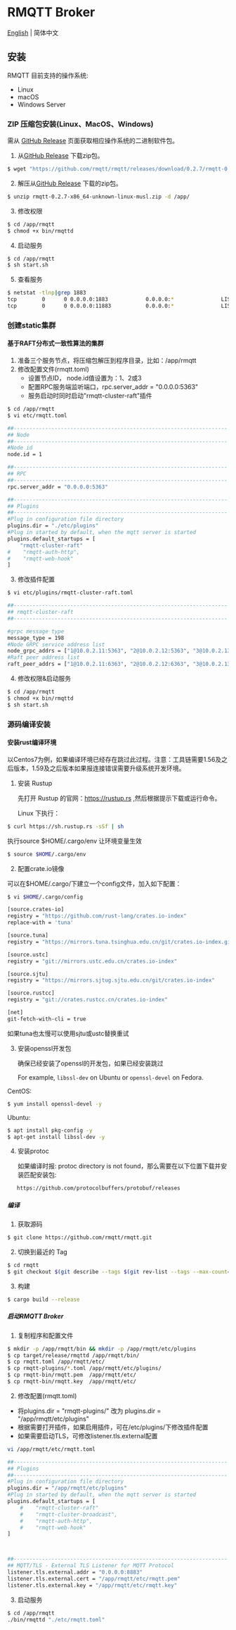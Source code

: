 # RMQTT Broker

[English](../en_US/install.md)  | 简体中文

## 安装

RMQTT 目前支持的操作系统:

- Linux
- macOS
- Windows Server

### ZIP 压缩包安装(Linux、MacOS、Windows)

需从 [GitHub Release](https://github.com/rmqtt/rmqtt/releases) 页面获取相应操作系统的二进制软件包。

1. 从[GitHub Release](https://github.com/rmqtt/rmqtt/releases) 下载zip包。

```bash
$ wget "https://github.com/rmqtt/rmqtt/releases/download/0.2.7/rmqtt-0.2.7-x86_64-unknown-linux-musl.zip"
```

2. 解压从[GitHub Release](https://github.com/rmqtt/rmqtt/releases) 下载的zip包。

```bash
$ unzip rmqtt-0.2.7-x86_64-unknown-linux-musl.zip -d /app/
```

3. 修改权限

```bash
$ cd /app/rmqtt
$ chmod +x bin/rmqttd
```

4. 启动服务

```bash
$ cd /app/rmqtt
$ sh start.sh
```

5. 查看服务

```bash
$ netstat -tlnp|grep 1883
tcp        0      0 0.0.0.0:1883            0.0.0.0:*               LISTEN      3312/./bin/rmqttd
tcp        0      0 0.0.0.0:11883           0.0.0.0:*               LISTEN      3312/./bin/rmqttd
```

### 创建static集群

#### 基于RAFT分布式一致性算法的集群

1. 准备三个服务节点，将压缩包解压到程序目录，比如：/app/rmqtt
2. 修改配置文件(rmqtt.toml)
    - 设置节点ID， node.id值设置为：1、2或3
    - 配置RPC服务端监听端口，rpc.server_addr = "0.0.0.0:5363"
    - 服务启动时同时启动"rmqtt-cluster-raft"插件

```bash
$ cd /app/rmqtt
$ vi etc/rmqtt.toml

##--------------------------------------------------------------------
## Node
##--------------------------------------------------------------------
#Node id
node.id = 1

##--------------------------------------------------------------------
## RPC
##--------------------------------------------------------------------
rpc.server_addr = "0.0.0.0:5363"

##--------------------------------------------------------------------
## Plugins
##--------------------------------------------------------------------
#Plug in configuration file directory
plugins.dir = "./etc/plugins"
#Plug in started by default, when the mqtt server is started
plugins.default_startups = [
    "rmqtt-cluster-raft"
#    "rmqtt-auth-http",
#    "rmqtt-web-hook"
]
```

3. 修改插件配置

```bash
$ vi etc/plugins/rmqtt-cluster-raft.toml

##--------------------------------------------------------------------
## rmqtt-cluster-raft
##--------------------------------------------------------------------

#grpc message type
message_type = 198
#Node GRPC service address list
node_grpc_addrs = ["1@10.0.2.11:5363", "2@10.0.2.12:5363", "3@10.0.2.13:5363"]
#Raft peer address list
raft_peer_addrs = ["1@10.0.2.11:6363", "2@10.0.2.12:6363", "3@10.0.2.13:6363"]

```

4. 修改权限&启动服务

```bash
$ cd /app/rmqtt
$ chmod +x bin/rmqttd
$ sh start.sh
```

### 源码编译安装

#### 安装rust编译环境

以Centos7为例，如果编译环境已经存在跳过此过程。注意：工具链需要1.56及之后版本，1.59及之后版本如果报连接错误需要升级系统开发环境。

1. 安装 Rustup

   先打开 Rustup 的官网：https://rustup.rs ,然后根据提示下载或运行命令。

   Linux 下执行：

```bash
$ curl https://sh.rustup.rs -sSf | sh
```

执行source $HOME/.cargo/env 让环境变量生效

```bash
$ source $HOME/.cargo/env
```

2. 配置crate.io镜像

可以在$HOME/.cargo/下建立一个config文件，加入如下配置：

```bash
$ vi $HOME/.cargo/config

[source.crates-io]
registry = "https://github.com/rust-lang/crates.io-index"
replace-with = 'tuna'

[source.tuna]
registry = "https://mirrors.tuna.tsinghua.edu.cn/git/crates.io-index.git"

[source.ustc]
registry = "git://mirrors.ustc.edu.cn/crates.io-index"

[source.sjtu]
registry = "https://mirrors.sjtug.sjtu.edu.cn/git/crates.io-index"

[source.rustcc]
registry = "git://crates.rustcc.cn/crates.io-index"

[net]
git-fetch-with-cli = true
```

如果tuna也太慢可以使用sjtu或ustc替换重试

3. 安装openssl开发包

   确保已经安装了openssl的开发包，如果已经安装跳过

   For example, `libssl-dev` on Ubuntu or `openssl-devel` on Fedora.

CentOS:

```bash
$ yum install openssl-devel -y
```

Ubuntu:

```bash
$ apt install pkg-config -y
$ apt-get install libssl-dev -y
```

4. 安装protoc
   
   如果编译时报: protoc directory is not found，那么需要在以下位置下载并安装匹配安装包:

```bash
   https://github.com/protocolbuffers/protobuf/releases
```

##### 编译

1. 获取源码

```bash
$ git clone https://github.com/rmqtt/rmqtt.git
```

2. 切换到最近的 Tag

```bash
$ cd rmqtt
$ git checkout $(git describe --tags $(git rev-list --tags --max-count=1))
```

3. 构建

```bash
$ cargo build --release
```

##### 启动RMQTT Broker

1. 复制程序和配置文件

```bash
$ mkdir -p /app/rmqtt/bin && mkdir -p /app/rmqtt/etc/plugins
$ cp target/release/rmqttd /app/rmqtt/bin/
$ cp rmqtt.toml /app/rmqtt/etc/
$ cp rmqtt-plugins/*.toml /app/rmqtt/etc/plugins/
$ cp rmqtt-bin/rmqtt.pem  /app/rmqtt/etc/
$ cp rmqtt-bin/rmqtt.key  /app/rmqtt/etc/
```

2. 修改配置(rmqtt.toml)

- 将plugins.dir = "rmqtt-plugins/" 改为 plugins.dir = "/app/rmqtt/etc/plugins"
- 根据需要打开插件，如果启用插件，可在/etc/plugins/下修改插件配置
- 如果需要启动TLS，可修改listener.tls.external配置

```bash
vi /app/rmqtt/etc/rmqtt.toml

##--------------------------------------------------------------------
## Plugins
##--------------------------------------------------------------------
#Plug in configuration file directory
plugins.dir = "/app/rmqtt/etc/plugins"
#Plug in started by default, when the mqtt server is started
plugins.default_startups = [
    #    "rmqtt-cluster-raft"
    #    "rmqtt-cluster-broadcast",
    #    "rmqtt-auth-http",
    #    "rmqtt-web-hook"
]



##--------------------------------------------------------------------
## MQTT/TLS - External TLS Listener for MQTT Protocol
listener.tls.external.addr = "0.0.0.0:8883"
listener.tls.external.cert = "/app/rmqtt/etc/rmqtt.pem"
listener.tls.external.key = "/app/rmqtt/etc/rmqtt.key"
```

3. 启动服务

```bash
$ cd /app/rmqtt
./bin/rmqttd "./etc/rmqtt.toml"
```















